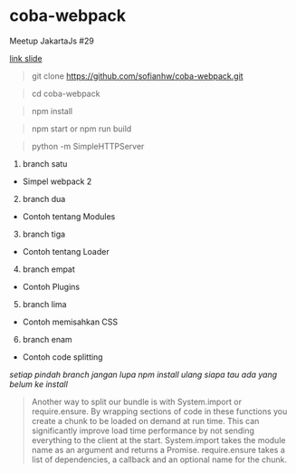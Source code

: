 # coba-webpack
Meetup JakartaJs #29

[link slide](https://www.slideshare.net/sofianhw/webpack-75440321)

> git clone https://github.com/sofianhw/coba-webpack.git

> cd coba-webpack

> npm install

> npm start or npm run build

> python -m SimpleHTTPServer

1. branch satu
* Simpel webpack 2  
2. branch dua
* Contoh tentang Modules
3. branch tiga
* Contoh tentang Loader
4. branch empat
* Contoh Plugins
5. branch lima
* Contoh memisahkan CSS
6. branch enam
* Contoh code splitting

_setiap pindah branch jangan lupa npm install ulang siapa tau ada yang belum ke install_
  
> Another way to split our bundle is with System.import or require.ensure. By wrapping sections of code in these functions you create a chunk to be loaded on demand at run time. This can significantly improve load time performance by not sending everything to the client at the start. System.import takes the module name as an argument and returns a Promise. require.ensure takes a list of dependencies, a callback and an optional name for the chunk.
